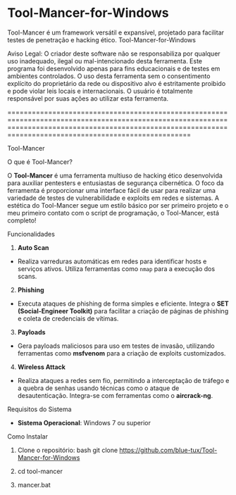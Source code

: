 # Tool-Mancer-for-Windows
Tool-Mancer é um framework versátil e expansível, projetado para facilitar testes de penetração e hacking ético.
Tool-Mancer-for-Windows

 Aviso Legal:
 O criador deste software não se responsabiliza por qualquer uso inadequado, ilegal ou mal-intencionado desta ferramenta.
 Este programa foi desenvolvido apenas para fins educacionais e de testes em ambientes controlados.
 O uso desta ferramenta sem o consentimento explícito do proprietário da rede ou dispositivo alvo
 é estritamente proibido e pode violar leis locais e internacionais.
 O usuário é totalmente responsável por suas ações ao utilizar esta ferramenta.

===============================================================================================================================================================================================================

Tool-Mancer

O que é Tool-Mancer?

O **Tool-Mancer** é uma ferramenta multiuso de hacking ético desenvolvida para auxiliar pentesters e entusiastas de segurança cibernética. O foco da ferramenta é proporcionar uma interface fácil de usar para realizar uma variedade de testes de vulnerabilidade e exploits em redes e sistemas. A estética do Tool-Mancer segue um estilo básico por ser primeiro projeto e o meu primeiro contato com o script de programação, o Tool-Mancer, está completo!

Funcionalidades

 1. **Auto Scan**
- Realiza varreduras automáticas em redes para identificar hosts e serviços ativos. Utiliza ferramentas como `nmap` para a execução dos scans.

 2. **Phishing**
- Executa ataques de phishing de forma simples e eficiente. Integra o **SET (Social-Engineer Toolkit)** para facilitar a criação de páginas de phishing e coleta de credenciais de vítimas.

 3. **Payloads**
- Gera payloads maliciosos para uso em testes de invasão, utilizando ferramentas como **msfvenom** para a criação de exploits customizados.

 4. **Wireless Attack**
- Realiza ataques a redes sem fio, permitindo a interceptação de tráfego e a quebra de senhas usando técnicas como o ataque de desautenticação. Integra-se com ferramentas como o **aircrack-ng**.

Requisitos do Sistema

- **Sistema Operacional**: Windows 7 ou superior

Como Instalar

 1. Clone o repositório:
bash
git clone https://github.com/blue-tux/Tool-Mancer-for-Windows

 2. cd tool-mancer

 3. mancer.bat
